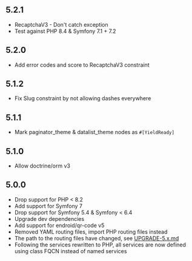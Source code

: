 5.2.1
-----

* RecaptchaV3 - Don't catch exception
* Test against PHP 8.4 & Symfony 7.1 + 7.2

5.2.0
-----

* Add error codes and score to RecaptchaV3 constraint

5.1.2
-----

* Fix Slug constraint by not allowing dashes everywhere

5.1.1
-----

* Mark paginator_theme & datalist_theme nodes as `#[YieldReady]`

5.1.0
-----

* Allow doctrine/orm v3

5.0.0
-----

* Drop support for PHP < 8.2
* Add support for Symfony 7
* Drop support for Symfony 5.4 & Symfony < 6.4
* Upgrade dev dependencies
* Add support for endroid/qr-code v5
* Removed YAML routing files, import PHP routing files instead
* The path to the routing files have changed, see [UPGRADE-5.x.md](UPGRADE-5.x.md)
* Following the services rewritten to PHP, all services are now defined using class FQCN instead of named services
